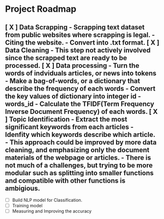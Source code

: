 # Project Roadmap

[ X ] **Data Scrapping**
    - Scrapping text dataset from public websites where scrapping is legal.
    - Citing the website.
    - Convert into .txt format.
[ X ] **Data Cleaning**
    - This step not actively involved since the scrapped text are ready to be processed.
[ X ] **Data processing**
    - Turn the words of indviduals articles, or news into tokens
    - Make a bag-of-words, or a dictionary that describe the frequency of each words
    - Convert the key values of dictionary into integer id - words_id
    - Calculate the TFIDF(Term Frequency Inverse Document Frequency) of each words.
[ X ] **Topic Identification**
    - Extract the most significant keywords from each articles
    - Idenfity which keywords describe which article.
    - This approach could be improved by more data cleaning, and emphasizing only the document materials of the webpage or articles.
    - There is not much of a challenges, but trying to be more modular such as splitting into smaller functions and compatible with other functions is ambigious.
------------

- [ ] Build NLP model for Classification.
- [ ] Training model
- [ ] Measuring and Improving the accuracy
